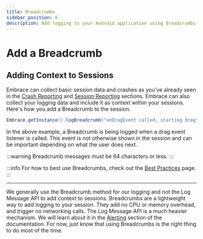 ```yaml
---
title: Breadcrumbs
sidebar_position: 6
description: Add logging to your Android application using Breadcrumbs with the Embrace SDK
---
```

# Add a Breadcrumb

## Adding Context to Sessions

Embrace can collect basic session data and crashes as you've already seen in the [Crash Reporting](/android/integration/crash-reporting/) and [Session Reporting](/android/integration/session-reporting/) sections.
Embrace can also collect your logging data and include it as context within your sessions.
Here's how you add a Breadcrumb to the session.

```java
Embrace.getInstance().logBreadcrumb("onDragEvent called, starting drag");
```

In the above example, a Breadcrumb is being logged when a drag event listener is called.
This event is not otherwise shown in the session and can be important depending on what the user does next.

:::warning
Breadcrumb messages must be 64 characters or less.
:::

:::info
For how to best use Breadcrumbs, check out the [Best Practices](/best-practices/breadcrumbs/) page.
:::

---

We generally use the Breadcrumb method for our logging and not the Log Message API to add context to sessions.
Breadcrumbs are a lightweight way to add logging to your session. They add no CPU or memory overhead, and trigger no networking calls.
The Log Message API is a much heavier mechanism. We will learn about it in the [Alerting](/android/integration/log-message-api/) section of the documentation.
For now, just know that using Breadcrumbs is the right thing to do most of the time.
